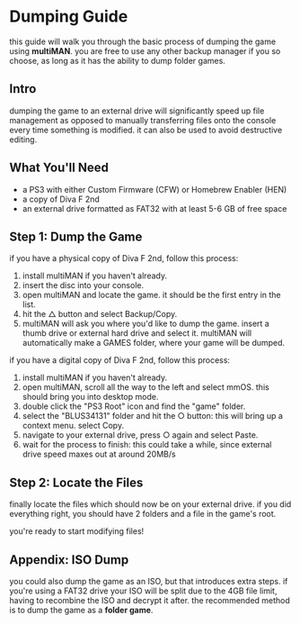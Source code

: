 # Dumping Guide
this guide will walk you through the basic process of dumping the game using **multiMAN**. you are free to use any other backup manager if you so choose, as long as it has the ability to dump folder games.

## Intro
dumping the game to an external drive will significantly speed up file management as opposed to manually transferring files onto the console every time something is modified. it can also be used to avoid destructive editing.

## What You'll Need
* a PS3 with either Custom Firmware (CFW) or Homebrew Enabler (HEN)
* a copy of Diva F 2nd
* an external drive formatted as FAT32 with at least 5-6 GB of free space

## Step 1: Dump the Game
if you have a physical copy of Diva F 2nd, follow this process:

1. install multiMAN if you haven't already.
2. insert the disc into your console. 
3. open multiMAN and locate the game. it should be the first entry in the list.
4. hit the △ button and select Backup/Copy.
5. multiMAN will ask you where you'd like to dump the game. insert a thumb drive or external hard drive and select it. multiMAN will automatically make a GAMES folder, where your game will be dumped.

if you have a digital copy of Diva F 2nd, follow this process:

1. install multiMAN if you haven't already.
2. open multiMAN, scroll all the way to the left and select mmOS. this should bring you into desktop mode.
3. double click the "PS3 Root" icon and find the "game" folder.
4. select the "BLUS34131" folder and hit the ○ button: this will bring up a context menu. select Copy.
5. navigate to your external drive, press ○ again and select Paste.
6. wait for the process to finish: this could take a while, since external drive speed maxes out at around 20MB/s

## Step 2: Locate the Files
finally locate the files which should now be on your external drive. if you did everything right, you should have 2 folders and a file in the game's root.

you're ready to start modifying files!

## Appendix: ISO Dump
you could also dump the game as an ISO, but that introduces extra steps. if you're using a FAT32 drive your ISO will be split due to the 4GB file limit, having to recombine the ISO and decrypt it after. the recommended method is to dump the game as a **folder game**.